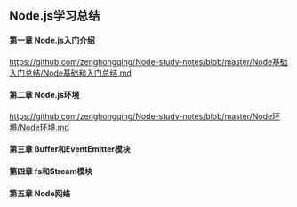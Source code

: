 ## Node.js学习总结
#### 第一章 Node.js入门介绍
https://github.com/zenghongqing/Node-study-notes/blob/master/Node基础入门总结/Node基础和入门总结.md
#### 第二章 Node.js环境
https://github.com/zenghongqing/Node-study-notes/blob/master/Node环境/Node环境.md
#### 第三章 Buffer和EventEmitter模块

#### 第四章 fs和Stream模块

#### 第五章 Node网络

